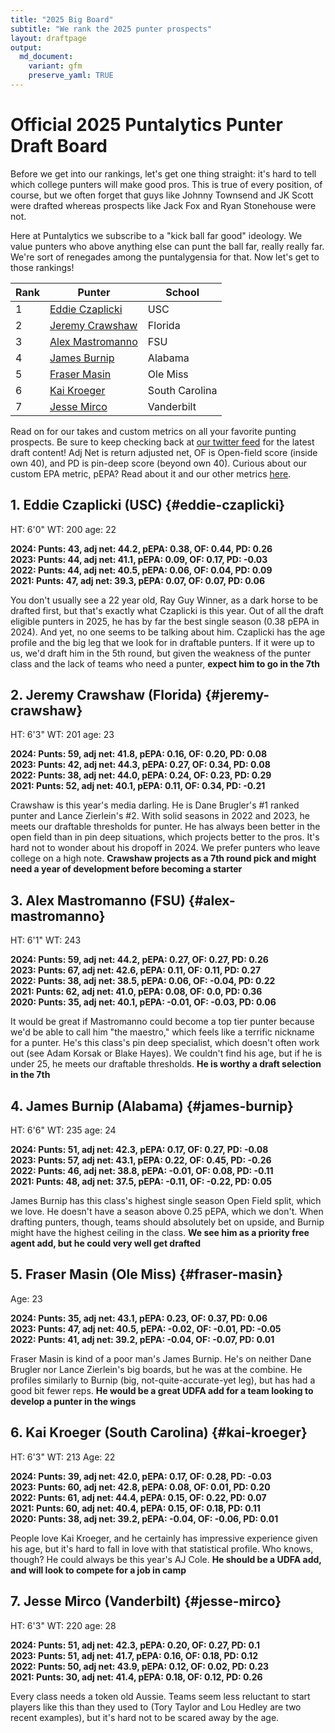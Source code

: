 ```yaml
---
title: "2025 Big Board"
subtitle: "We rank the 2025 punter prospects"
layout: draftpage
output:
  md_document:
    variant: gfm
    preserve_yaml: TRUE
---
```

# Official 2025 Puntalytics Punter Draft Board

Before we get into our rankings, let's get one thing straight: it's hard to tell which college punters will make good pros. This is true of every position, of course, but we often forget that guys like Johnny Townsend and JK Scott were drafted whereas prospects like Jack Fox and Ryan Stonehouse were not. 

Here at Puntalytics we subscribe to a "kick ball far good" ideology. We value punters who above anything else can punt the ball far, really really far. We're sort of renegades among the puntalygensia for that. Now let's get to those rankings!

| Rank | Punter | School |
|--|--|--|
| 1 | [Eddie Czaplicki](#eddie-czaplicki)| USC
| 2 | [Jeremy Crawshaw](#jeremy-crawshaw)| Florida
| 3 | [Alex Mastromanno](#alex-mastromanno)| FSU 
| 4 | [James Burnip](#james-burnip)| Alabama
| 5 | [Fraser Masin](#Fraser-Masin)| Ole Miss
| 6 | [Kai Kroeger](#Kai-Kroeger)| South Carolina
| 7 | [Jesse Mirco](#jesse-mirco)| Vanderbilt

Read on for our takes and custom metrics on all your favorite punting prospects. Be sure to keep checking back at [our twitter feed](https://twitter.com/ThePuntRunts) for the latest draft content! Adj Net is return adjusted net, OF is Open-field score (inside own 40), and PD is pin-deep score (beyond own 40). Curious about our custom EPA metric, pEPA? Read about it and our other metrics [here](/metrics.html).
  
## 1. Eddie Czaplicki (USC) {#eddie-czaplicki}
HT: 6'0"  WT: 200  age: 22 
  
**2024: Punts: 43, adj net: 44.2, pEPA: 0.38, OF: 0.44, PD: 0.26**   
**2023: Punts: 44, adj net: 41.1, pEPA: 0.09, OF: 0.17, PD: -0.03**  
**2022: Punts: 44, adj net: 40.5, pEPA: 0.06, OF: 0.04, PD: 0.09**  
**2021: Punts: 47, adj net: 39.3, pEPA: 0.07, OF: 0.07, PD: 0.06** 

You don't usually see a 22 year old, Ray Guy Winner, as a dark horse to be drafted first, but that's exactly what Czaplicki is this year. Out of all the draft eligible punters in 2025, he has by far the best single season (0.38 pEPA in 2024). And yet, no one seems to be talking about him. Czaplicki has the age profile and the big leg that we look for in draftable punters. If it were up to us, we'd draft him in the 5th round, but given the weakness of the punter class and the lack of teams who need a punter, **expect him to go in the 7th**

## 2. Jeremy Crawshaw (Florida) {#jeremy-crawshaw}
HT: 6'3"  WT: 201  age: 23 
  
**2024: Punts: 59, adj net: 41.8, pEPA: 0.16, OF: 0.20, PD: 0.08**   
**2023: Punts: 42, adj net: 44.3, pEPA: 0.27, OF: 0.34, PD: 0.08**  
**2022: Punts: 38, adj net: 44.0, pEPA: 0.24, OF: 0.23, PD: 0.29**  
**2021: Punts: 52, adj net: 40.1, pEPA: 0.11, OF: 0.34, PD: -0.21** 

Crawshaw is this year's media darling. He is Dane Brugler's #1 ranked punter and Lance Zierlein's #2. With solid seasons in 2022 and 2023, he meets our draftable thresholds for punter. He has always been better in the open field than in pin deep situations, which projects better to the pros. It's hard not to wonder about his dropoff in 2024. We prefer punters who leave college on a high note. **Crawshaw projects as a 7th round pick and might need a year of development before becoming a starter**

## 3. Alex Mastromanno (FSU) {#alex-mastromanno}
HT: 6'1"  WT: 243   
  
**2024: Punts: 59, adj net: 44.2, pEPA: 0.27, OF: 0.27, PD: 0.26**   
**2023: Punts: 67, adj net: 42.6, pEPA: 0.11, OF: 0.11, PD: 0.27**  
**2022: Punts: 38, adj net: 38.5, pEPA: 0.06, OF: -0.04, PD: 0.22**  
**2021: Punts: 62, adj net: 41.0, pEPA: 0.08, OF: 0.0, PD: 0.36**  
**2020: Punts: 35, adj net: 40.1, pEPA: -0.01, OF: -0.03, PD: 0.06** 

It would be great if Mastromanno could become a top tier punter because we'd be able to call him "the maestro," which feels like a terrific nickname for a punter. He's this class's pin deep specialist, which doesn't often work out (see Adam Korsak or Blake Hayes). We couldn't find his age, but if he is under 25, he meets our draftable thresholds. **He is worthy a draft selection in the 7th**

## 4. James Burnip (Alabama) {#james-burnip}
HT: 6'6"  WT: 235  age: 24 
  
**2024: Punts: 51, adj net: 42.3, pEPA: 0.17, OF: 0.27, PD: -0.08**   
**2023: Punts: 57, adj net: 43.1, pEPA: 0.22, OF: 0.45, PD: -0.26**  
**2022: Punts: 46, adj net: 38.8, pEPA: -0.01, OF: 0.08, PD: -0.11**  
**2021: Punts: 48, adj net: 37.5, pEPA: -0.11, OF: -0.22, PD: 0.05** 

James Burnip has this class's highest single season Open Field split, which we love. He doesn't have a season above 0.25 pEPA, which we don't. When drafting punters, though, teams should absolutely bet on upside, and Burnip might have the highest ceiling in the class. **We see him as a priority free agent add, but he could very well get drafted**

## 5. Fraser Masin (Ole Miss) {#fraser-masin}
Age: 23
  
**2024: Punts: 35, adj net: 43.1, pEPA: 0.23, OF: 0.37, PD: 0.06**   
**2023: Punts: 47, adj net: 40.5, pEPA: -0.02, OF: -0.01, PD: -0.05**  
**2022: Punts: 41, adj net: 39.2, pEPA: -0.04, OF: -0.07, PD: 0.01** 

Fraser Masin is kind of a poor man's James Burnip. He's on neither Dane Brugler nor Lance Zierlein's big boards, but he was at the combine. He profiles similarly to Burnip (big, not-quite-accurate-yet leg), but has had a good bit fewer reps. **He would be a great UDFA add for a team looking to develop a punter in the wings**

## 6. Kai Kroeger (South Carolina) {#kai-kroeger}
HT: 6'3"  WT: 213 Age: 22   
  
**2024: Punts: 39, adj net: 42.0, pEPA: 0.17, OF: 0.28, PD: -0.03**   
**2023: Punts: 60, adj net: 42.8, pEPA: 0.08, OF: 0.01, PD: 0.20**  
**2022: Punts: 61, adj net: 44.4, pEPA: 0.15, OF: 0.22, PD: 0.07**  
**2021: Punts: 60, adj net: 40.4, pEPA: 0.15, OF: 0.18, PD: 0.11**  
**2020: Punts: 38, adj net: 39.2, pEPA: -0.04, OF: -0.06, PD: 0.01** 

People love Kai Kroeger, and he certainly has impressive experience given his age, but it's hard to fall in love with that statistical profile. Who knows, though? He could always be this year's AJ Cole. **He should be a UDFA add, and will look to compete for a job in camp**

## 7. Jesse Mirco (Vanderbilt) {#jesse-mirco}
HT: 6'3"  WT: 220  age: 28 
  
**2024: Punts: 51, adj net: 42.3, pEPA: 0.20, OF: 0.27, PD: 0.1**   
**2023: Punts: 51, adj net: 41.7, pEPA: 0.16, OF: 0.18, PD: 0.12**  
**2022: Punts: 50, adj net: 43.9, pEPA: 0.12, OF: 0.02, PD: 0.23**  
**2021: Punts: 30, adj net: 41.4, pEPA: 0.18, OF: 0.12, PD: 0.26** 

Every class needs a token old Aussie. Teams seem less reluctant to start players like this than they used to (Tory Taylor and Lou Hedley are two recent examples), but it's hard not to be scared away by the age.
